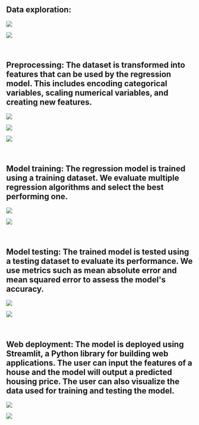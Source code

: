 ﻿## Data exploration:  


![](Aspose.Words.513c9dc6-27f4-4efc-a0eb-be574346fc60.001.png)

![](Aspose.Words.513c9dc6-27f4-4efc-a0eb-be574346fc60.002.png)  

<br />
 
 
## Preprocessing: The dataset is transformed into features that can be used by the regression model. This includes encoding categorical variables, scaling numerical variables, and creating new features.

![](Aspose.Words.513c9dc6-27f4-4efc-a0eb-be574346fc60.003.png)

![](Aspose.Words.513c9dc6-27f4-4efc-a0eb-be574346fc60.004.png)

![](Aspose.Words.513c9dc6-27f4-4efc-a0eb-be574346fc60.005.png)  

<br />

## Model training: The regression model is trained using a training dataset. We evaluate multiple regression algorithms and select the best performing one.

![](Aspose.Words.513c9dc6-27f4-4efc-a0eb-be574346fc60.006.png)

![](Aspose.Words.513c9dc6-27f4-4efc-a0eb-be574346fc60.007.png)  

<br />

## Model testing: The trained model is tested using a testing dataset to evaluate its performance. We use metrics such as mean absolute error and mean squared error to assess the model's accuracy. 

![](Aspose.Words.513c9dc6-27f4-4efc-a0eb-be574346fc60.008.png)

![](Aspose.Words.513c9dc6-27f4-4efc-a0eb-be574346fc60.009.png)  

<br />

## Web deployment: The model is deployed using Streamlit, a Python library for building web applications. The user can input the features of a house and the model will output a predicted housing price. The user can also visualize the data used for training and testing the model.

![](Aspose.Words.513c9dc6-27f4-4efc-a0eb-be574346fc60.010.png)

![](Aspose.Words.513c9dc6-27f4-4efc-a0eb-be574346fc60.011.png)


